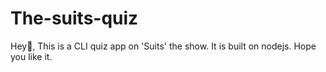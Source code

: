 # The-suits-quiz
Hey👋, This is a CLI quiz app on 'Suits' the show. It is built on nodejs. Hope you like it.
